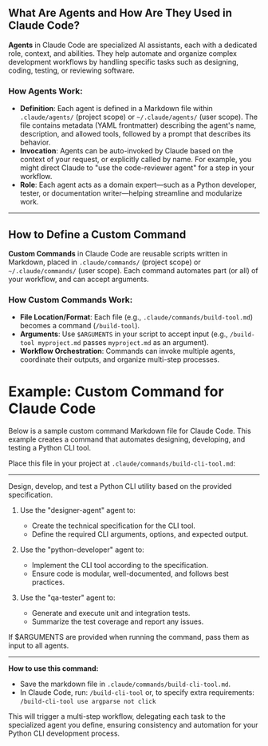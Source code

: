 ## What Are Agents and How Are They Used in Claude Code?

**Agents** in Claude Code are specialized AI assistants, each with a dedicated role, context, and abilities. They help automate and organize complex development workflows by handling specific tasks such as designing, coding, testing, or reviewing software.

### How Agents Work:
- **Definition**: Each agent is defined in a Markdown file within `.claude/agents/` (project scope) or `~/.claude/agents/` (user scope). The file contains metadata (YAML frontmatter) describing the agent's name, description, and allowed tools, followed by a prompt that describes its behavior.
- **Invocation**: Agents can be auto-invoked by Claude based on the context of your request, or explicitly called by name. For example, you might direct Claude to "use the code-reviewer agent" for a step in your workflow.
- **Role**: Each agent acts as a domain expert—such as a Python developer, tester, or documentation writer—helping streamline and modularize work.



---

## How to Define a Custom Command

**Custom Commands** in Claude Code are reusable scripts written in Markdown, placed in `.claude/commands/` (project scope) or `~/.claude/commands/` (user scope). Each command automates part (or all) of your workflow, and can accept arguments.

### How Custom Commands Work:
- **File Location/Format**: Each file (e.g., `.claude/commands/build-tool.md`) becomes a command (`/build-tool`).
- **Arguments**: Use `$ARGUMENTS` in your script to accept input (e.g., `/build-tool myproject.md` passes `myproject.md` as an argument).
- **Workflow Orchestration**: Commands can invoke multiple agents, coordinate their outputs, and organize multi-step processes.

# Example: Custom Command for Claude Code

Below is a sample custom command Markdown file for Claude Code. This example creates a command that automates designing, developing, and testing a Python CLI tool.

Place this file in your project at `.claude/commands/build-cli-tool.md`:


---

Design, develop, and test a Python CLI utility based on the provided specification.

1. Use the "designer-agent" agent to:
   - Create the technical specification for the CLI tool.
   - Define the required CLI arguments, options, and expected output.

2. Use the "python-developer" agent to:
   - Implement the CLI tool according to the specification.
   - Ensure code is modular, well-documented, and follows best practices.

3. Use the "qa-tester" agent to:
   - Generate and execute unit and integration tests.
   - Summarize the test coverage and report any issues.

If $ARGUMENTS are provided when running the command, pass them as input to all agents.

---

**How to use this command:**
- Save the markdown file in `.claude/commands/build-cli-tool.md`.
- In Claude Code, run:
  `/build-cli-tool`
  or, to specify extra requirements:
  `/build-cli-tool use argparse not click`

This will trigger a multi-step workflow, delegating each task to the specialized agent you define, ensuring consistency and automation for your Python CLI development process.
